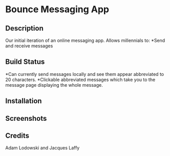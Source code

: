 # Bounce Messaging App

## Description
Our initial iteration of an online messaging app. Allows millennials to:
  *Send and receive messages

## Build Status
  *Can currently send messages locally and see them appear abbreviated to 20 characters.
  *Clickable abbreviated messages which take you to the message page displaying the whole message.

## Installation

## Screenshots

## Credits
  Adam Lodowski and Jacques Laffy
